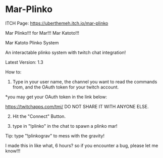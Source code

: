 # Mar-Plinko

ITCH Page: https://uberthemeh.itch.io/mar-plinko

Mar Plinko!!! for Mar!!! Mar Katoto!!!

Mar Katoto Plinko System

An interactable plinko system with twitch chat integration!

Latest Version: 1.3



How to:

1. Type in your user name, the channel you want to read the commands from, and the OAuth token for your twitch account.

*you may get your OAuth token in the link below:

https://twitchapps.com/tmi/
DO NOT SHARE IT WITH ANYONE ELSE.

2. Hit the "Connect" Button.

3. type in "!plinko" in the chat to spawn a plinko mar!

Tip: type "!plinkograv" to mess with the gravity!



I made this in like what, 6 hours? so if you encounter a bug, please let me know!!!
